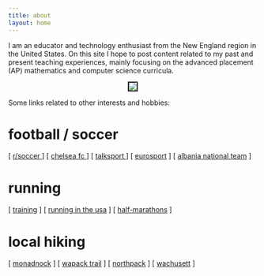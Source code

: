 ```yaml
---
title: about
layout: home
---
```



I am an educator and technology enthusiast from the New England region in the United States. On this site I hope to post content related to my past and present teaching experiences, mainly focusing on the advanced placement (AP) mathematics and computer science curricula.

  

<p align="center"><img src="../d-img/profile3.jpeg" border="2"> </p>


Some links related to other interests and hobbies:

# football / soccer

[ <a href="https://reddit.com/r/soccer/" target="_blank">r/soccer </a> ]
[ <a href="https://www.chelseafc.com/en" target="_blank">chelsea fc </a> ] 
[ <a href="https://www.youtube.com/channel/UCWw6scNyopJ0yjMu1SyOEyw" target="_blank">talksport </a> ]
[ <a href="https://www.eurosport.com/football/" target="_blank">eurosport</a> ]
[ <a href="https://fshf.org/national/kombetarja/" target="_blank">albania national team</a> ]

# running

[ <a href="https://www.halhigdon.com/training/half-marathon-training/" target="_blank">training</a> ]
[ <a href="https://runningintheusa.com/" target="_blank">running in the usa</a> ]
[ <a href="https://www.halfmarathons.net/" target="_blank">half-marathons</a> ]

# local hiking

[ <a href="https://www.nhstateparks.org/find-parks-trails/monadnock-state-park" target="_blank">monadnock</a> ]
[ <a href="https://wapack.org/" target="_blank">wapack trail</a> ]
[ <a href="https://www.nhstateparks.org/find-parks-trails/miller-state-park" target="_blank">northpack</a> ]
[ <a href="https://www.mass.gov/locations/wachusett-mountain-state-reservation" target="_blank">wachusett</a> ]





